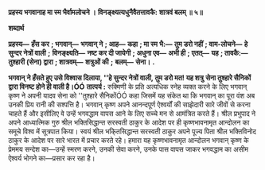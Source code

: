 **प्रहस्य भगवानाह मा स्म भैर्वामलोचने ।** **विनङ्क्ष्यत्यधुनैवैतत्तावकै: शात्रवं बलम् ॥ ५॥** 

**शब्दार्थ** 

**प्रहस्य—** **हँस कर** **; भगवान्—** **भगवान् ने** **; आह—** **कहा** **; मा स्म भै:—** **तुम डरो नहीं** **; वाम-लोचने—** **हे सुन्दर नेत्रों वाली** **;** **विनङ्क्ष्यति—** **नष्ट कर दी जायेगी** **; अधुना एव—** **अभी ही** **; एतत्—** **यह** **; तावकै:—** **तुश्हारी (सेना) द्वारा** **; शात्रवम्—** **शत्रुओं की** **;** **बलम्—** **सेना।** **.** 

**भगवान् ने हँसते हुए उसे विश्वास दिलाया, ''हे सुन्दर नेत्रों वाली, तुम डरो मत! यह शत्रु** **सेना तुश्हारे सैनिकों द्वारा विनष्ट होने ही वाली है।ÓÓ** **तात्पर्य :** रुक्मिणी के प्रति अत्यधिक स्नेह व्यक्त करने के लिए भगवान् कृष्ण ने अपनी यादव सेना को ''तुश्हारे सैनिकोंÓÓ कहा जिसमें यह संकेत था कि भगवान् का पूरा वंश अब उनकी प्रिय रानी की सश्पत्ति है। भगवान् कृष्ण अपने आनन्दपूर्ण ऐश्वर्यों की साझेदारी सारे जीवों से करना चाहते हैं और इसीलिए वे उन्हें भगवद्धाम वापस आने के लिए सच्चे मन से आमंत्रित करते हैं। श्रील प्रभुपाद ने अपने आध्यात्मिक गुरु श्रील भक्तिसिद्धान्त सरस्वती ठाकुर के आदेश पर ही कृष्णभावनामृत आन्दोलन का समूचे विश्व में सूत्रपात किया। स्वयं श्रील भकि्तसिद्धान्त सरस्वती ठाकुर अपने पूज्य पिता श्रील भक्तिविनोद ठाकुर के आदेश पर सारे भारत में प्रचार करते रहे। हमारा यह कृष्णभावनामृत आन्दोलन भगवान् कृष्ण के प्रेममय सन्देश का—उन्हें स्मरण करने, उनकी सेवा करने, उनके पास वापस जाकर भगवद्धाम का असीम ऐश्वर्य भोगने का—प्रसार कर रहा है।  